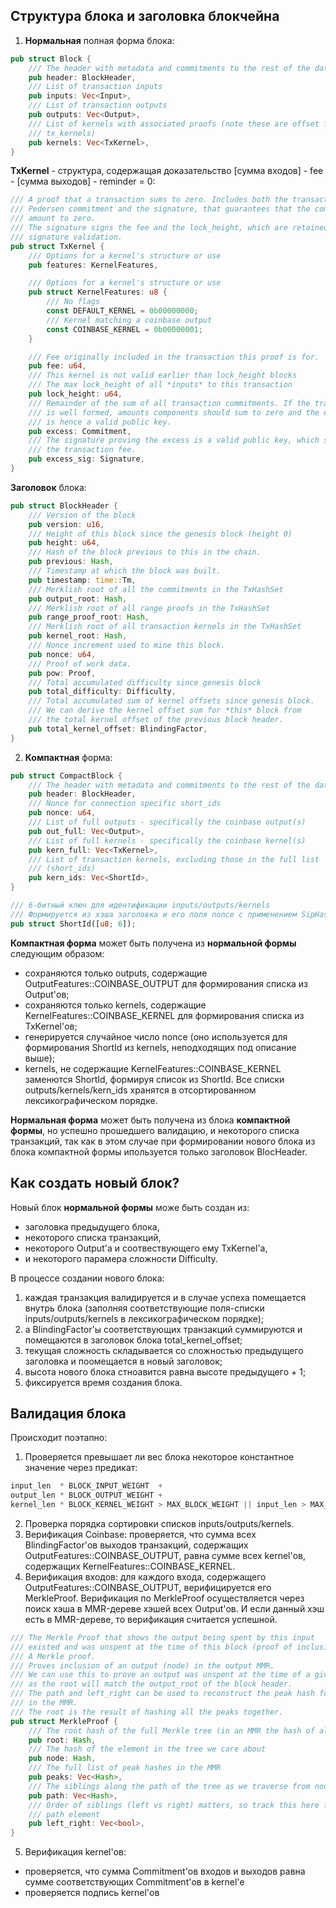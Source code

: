 
## Структура блока и заголовка блокчейна

1. **Нормальная** полная форма блока:
```rust
pub struct Block {
	/// The header with metadata and commitments to the rest of the data
	pub header: BlockHeader,
	/// List of transaction inputs
	pub inputs: Vec<Input>,
	/// List of transaction outputs
	pub outputs: Vec<Output>,
	/// List of kernels with associated proofs (note these are offset from
	/// tx_kernels)
	pub kernels: Vec<TxKernel>,
}
```


**TxKernel** - cтруктура, содержащая доказательство [сумма входов] - fee - [сумма выходов] - reminder = 0:
```rust
/// A proof that a transaction sums to zero. Includes both the transaction's
/// Pedersen commitment and the signature, that guarantees that the commitments
/// amount to zero.
/// The signature signs the fee and the lock_height, which are retained for
/// signature validation.
pub struct TxKernel {
	/// Options for a kernel's structure or use
	pub features: KernelFeatures,

	/// Options for a kernel's structure or use
	pub struct KernelFeatures: u8 {
		/// No flags
		const DEFAULT_KERNEL = 0b00000000;
		/// Kernel matching a coinbase output
		const COINBASE_KERNEL = 0b00000001;
	}

	/// Fee originally included in the transaction this proof is for.
	pub fee: u64,
	/// This kernel is not valid earlier than lock_height blocks
	/// The max lock_height of all *inputs* to this transaction
	pub lock_height: u64,
	/// Remainder of the sum of all transaction commitments. If the transaction
	/// is well formed, amounts components should sum to zero and the excess
	/// is hence a valid public key.
	pub excess: Commitment,
	/// The signature proving the excess is a valid public key, which signs
	/// the transaction fee.
	pub excess_sig: Signature,
}
```

**Заголовок** блока:
```rust
pub struct BlockHeader {
	/// Version of the block
	pub version: u16,
	/// Height of this block since the genesis block (height 0)
	pub height: u64,
	/// Hash of the block previous to this in the chain.
	pub previous: Hash,
	/// Timestamp at which the block was built.
	pub timestamp: time::Tm,
	/// Merklish root of all the commitments in the TxHashSet
	pub output_root: Hash,
	/// Merklish root of all range proofs in the TxHashSet
	pub range_proof_root: Hash,
	/// Merklish root of all transaction kernels in the TxHashSet
	pub kernel_root: Hash,
	/// Nonce increment used to mine this block.
	pub nonce: u64,
	/// Proof of work data.
	pub pow: Proof,
	/// Total accumulated difficulty since genesis block
	pub total_difficulty: Difficulty,
	/// Total accumulated sum of kernel offsets since genesis block.
	/// We can derive the kernel offset sum for *this* block from
	/// the total kernel offset of the previous block header.
	pub total_kernel_offset: BlindingFactor,
}
```

2. **Компактная** форма:
```rust
pub struct CompactBlock {
	/// The header with metadata and commitments to the rest of the data
	pub header: BlockHeader,
	/// Nonce for connection specific short_ids
	pub nonce: u64,
	/// List of full outputs - specifically the coinbase output(s)
	pub out_full: Vec<Output>,
	/// List of full kernels - specifically the coinbase kernel(s)
	pub kern_full: Vec<TxKernel>,
	/// List of transaction kernels, excluding those in the full list
	/// (short_ids)
	pub kern_ids: Vec<ShortId>,
}

/// 6-битный ключ для идентификации inputs/outputs/kernels
/// Формируется из хэша заголовка и его поля nonce с применением SipHash-функции 
pub struct ShortId([u8; 6]);
```

**Компактная форма** может быть получена из **нормальной формы** следующим образом:
- cохраняются только outputs, содержащие OutputFeatures::COINBASE_OUTPUT для формирования списка из Output'ов;
- сохраняются только kernels, содержащие KernelFeatures::COINBASE_KERNEL для формирования списка из TxKernel'ов;
- генерируется случайное число nonce (оно используется для формирования ShortId из kernels, неподходящих под описание выше);
- kernels, не содержащие KernelFeatures::COINBASE_KERNEL заменются ShortId, формируя список из ShortId.
Все cписки outputs/kernels/kern_ids хранятся в отсортированном лексикографическом порядке.
	
**Нормальная форма** может быть получена из блока **компактной формы**, но успешно прошедшего валидацию, и некоторого списка транзакций, так как в этом случае при формировании нового блока из блока компактной формы ипользуется только заголовок BlocHeader.

## Как создать новый блок?
Новый блок **нормальной формы** може быть создан из:
- заголовка предыдущего блока,
- некоторого списка транзакций,
- некоторого Output'a и соотвествующего ему TxKernel'a,
- и некоторого парамера сложности Difficulty.

В процессе создании нового блока:
1. каждая транзакция валидируется и в случае успеха помещается внутрь блока (заполняя соответствующие поля-списки inputs/outputs/kernels в лексикографическом порядке);
2. а BlindingFactor'ы соответствующих транзакций суммируются и помещаются в заголовок блока total_kernel_offset;
3. текущая сложность складывается со сложностью предыдущего заголовка и поомещается в новый заголовок;
4. высота нового блока стноавится равна высоте предыдущего + 1;
5. фиксируется время создания блока.

## Валидация блока
Происходит поэтапно:
1. Проверяется превышает ли вес блока некоторое константное значение через предикат:
```rust
input_len  * BLOCK_INPUT_WEIGHT  + 
output_len * BLOCK_OUTPUT_WEIGHT +
kernel_len * BLOCK_KERNEL_WEIGHT > MAX_BLOCK_WEIGHT || input_len > MAX_BLOCK_INPUTS
```
2. Проверка порядка сортировки списков inputs/outputs/kernels.
3. Верификация Coinbase:
проверяется, что сумма всех BlindingFactor'ов выходов транзакций, содержащих OutputFeatures::COINBASE_OUTPUT, равна сумме всех kernel'ов, содержащих KernelFeatures::COINBASE_KERNEL.
4. Верификация входов: 
для каждого входа, содержащего OutputFeatures::COINBASE_OUTPUT, верифицируется его MerkleProof. Верификация по MerkleProof осуществляется через поиск хэша в MMR-дереве хэшей всех Output'ов. И если данный хэш есть в MMR-дереве, то верификация считается успешной.
```rust
/// The Merkle Proof that shows the output being spent by this input
/// existed and was unspent at the time of this block (proof of inclusion in output_root)
/// A Merkle proof.
/// Proves inclusion of an output (node) in the output MMR.
/// We can use this to prove an output was unspent at the time of a given block
/// as the root will match the output_root of the block header.
/// The path and left_right can be used to reconstruct the peak hash for a given tree
/// in the MMR.
/// The root is the result of hashing all the peaks together.
pub struct MerkleProof {
	/// The root hash of the full Merkle tree (in an MMR the hash of all peaks)
	pub root: Hash,
	/// The hash of the element in the tree we care about
	pub node: Hash,
	/// The full list of peak hashes in the MMR
	pub peaks: Vec<Hash>,
	/// The siblings along the path of the tree as we traverse from node to peak
	pub path: Vec<Hash>,
	/// Order of siblings (left vs right) matters, so track this here for each
	/// path element
	pub left_right: Vec<bool>,
}
```
5. Верификация kernel'ов:
- проверяется, что сумма Commitment'ов входов и выходов равна сумме соответствующих Commitment'ов в kernel'е
- проверяется подпись kernel'ов 



